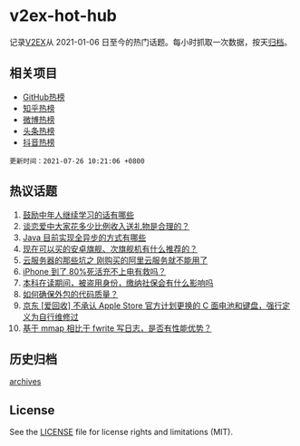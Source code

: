 # v2ex-hot-hub

 记录[V2EX](https://www.v2ex.com/)从 2021-01-06 日至今的热门话题。每小时抓取一次数据，按天[归档](archives)。
 
 ## 相关项目

- [GitHub热榜](https://github.com/lonnyzhang423/github-hot-hub)
- [知乎热榜](https://github.com/lonnyzhang423/zhihu-hot-hub)
- [微博热榜](https://github.com/lonnyzhang423/weibo-hot-hub)
- [头条热榜](https://github.com/lonnyzhang423/toutiao-hot-hub)
- [抖音热榜](https://github.com/lonnyzhang423/douyin-hot-hub)


 `更新时间：2021-07-26 10:21:06 +0800`

## 热议话题

1. [鼓励中年人继续学习的话有哪些](https://www.v2ex.com/t/791621)
1. [谈恋爱中大家花多少比例收入送礼物是合理的？](https://www.v2ex.com/t/791633)
1. [Java 目前实现全异步的方式有哪些](https://www.v2ex.com/t/791594)
1. [现在可以买的安卓旗舰、次旗舰机有什么推荐的？](https://www.v2ex.com/t/791645)
1. [云服务器的那些坑之 刚购买的阿里云服务就不能用了](https://www.v2ex.com/t/791598)
1. [iPhone 到了 80%死活充不上电有救吗？](https://www.v2ex.com/t/791612)
1. [本科在读期间，被盗用身份，缴纳社保会有什么影响吗](https://www.v2ex.com/t/791604)
1. [如何确保外包的代码质量？](https://www.v2ex.com/t/791701)
1. [京东 [爱回收] 不承认 Apple Store 官方计划更换的 C 面电池和键盘，强行定义为自行维修过](https://www.v2ex.com/t/791656)
1. [基于 mmap 相比于 fwrite 写日志，是否有性能优势？](https://www.v2ex.com/t/791638)

## 历史归档

[archives](archives)

## License

See the [LICENSE](LICENSE) file for license rights and limitations (MIT).
